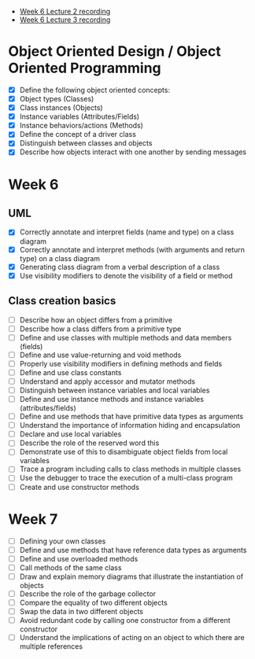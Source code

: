 - [Week 6 Lecture 2 recording](https://use.vg/Uexu40)
- [Week 6 Lecture 3 recording](https://use.vg/mxCr9F)

# Object Oriented Design / Object Oriented Programming
- [x] Define the following object oriented concepts:
- [x] Object types (Classes)
- [x] Class instances (Objects)
- [x] Instance variables (Attributes/Fields)
- [x] Instance behaviors/actions (Methods)
- [x] Define the concept of a driver class
- [x] Distinguish between classes and objects
- [x] Describe how objects interact with one another by sending messages

# Week 6

## UML
- [x] Correctly annotate and interpret fields (name and type) on a class diagram
- [x] Correctly annotate and interpret methods (with arguments and return type) on a class diagram
- [x] Generating class diagram from a verbal description of a class
- [x] Use visibility modifiers to denote the visibility of a field or method
 
## Class creation basics
- [ ] Describe how an object differs from a primitive
- [ ] Describe how a class differs from a primitive type
- [ ] Define and use classes with multiple methods and data members (fields)
- [ ] Define and use value-returning and void methods
- [ ] Properly use visibility modifiers in defining methods and fields
- [ ] Define and use class constants
- [ ] Understand and apply accessor and mutator methods
- [ ] Distinguish between instance variables and local variables
- [ ] Define and use instance methods and instance variables (attributes/fields)
- [ ] Define and use methods that have primitive data types as arguments
- [ ] Understand the importance of information hiding and encapsulation
- [ ] Declare and use local variables
- [ ] Describe the role of the reserved word this
- [ ] Demonstrate use of this to disambiguate object fields from local variables
- [ ] Trace a program including calls to class methods in multiple classes
- [ ] Use the debugger to trace the execution of a multi-class program
- [ ] Create and use constructor methods
 
# Week 7

- [ ] Defining your own classes
- [ ] Define and use methods that have reference data types as arguments
- [ ] Define and use overloaded methods
- [ ] Call methods of the same class
- [ ] Draw and explain memory diagrams that illustrate the instantiation of objects
- [ ] Describe the role of the garbage collector
- [ ] Compare the equality of two different objects
- [ ] Swap the data in two different objects
- [ ] Avoid redundant code by calling one constructor from a different constructor
- [ ] Understand the implications of acting on an object to which there are multiple references
